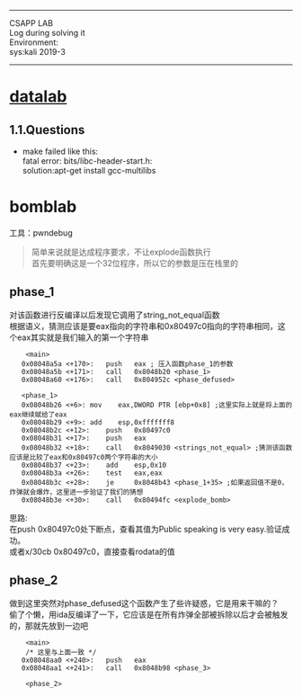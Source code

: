 ***
CSAPP LAB   
Log during solving it    
Environment:    
sys:kali 2019-3
***

# [datalab](./datalab)
## 1.1.Questions
- make failed like this:    
fatal error: bits/libc-header-start.h:      
solution:apt-get install gcc-multilibs

# bomblab
工具：pwndebug      
> 简单来说就是达成程序要求，不让explode函数执行     
首先要明确这是一个32位程序，所以它的参数是压在栈里的    

## phase_1
对该函数进行反编译以后发现它调用了string_not_equal函数      
根据语义，猜测应该是要eax指向的字符串和0x80497c0指向的字符串相同，这个eax其实就是我们输入的第一个字符串
```
    <main>
   0x08048a5a <+170>:	push   eax ; 压入函数phase_1的参数
   0x08048a5b <+171>:	call   0x8048b20 <phase_1>
   0x08048a60 <+176>:	call   0x804952c <phase_defused>

   <phase_1>
   0x08048b26 <+6>:	mov    eax,DWORD PTR [ebp+0x8] ;这里实际上就是将上面的eax继续赋给了eax
   0x08048b29 <+9>:	add    esp,0xfffffff8
   0x08048b2c <+12>:	push   0x80497c0
   0x08048b31 <+17>:	push   eax 
   0x08048b32 <+18>:	call   0x8049030 <strings_not_equal> ;猜测该函数应该是比较了eax和0x80497c0两个字符串的大小 
   0x08048b37 <+23>:	add    esp,0x10
   0x08048b3a <+26>:	test   eax,eax
   0x08048b3c <+28>:	je     0x8048b43 <phase_1+35> ;如果返回值不是0，炸弹就会爆炸，这里进一步验证了我们的猜想
   0x08048b3e <+30>:	call   0x80494fc <explode_bomb>
```
思路:   
在push 0x80497c0处下断点，查看其值为Public speaking is very easy.验证成功。     
或者x/30cb 0x80497c0，直接查看rodata的值

## phase_2
做到这里突然对phase_defused这个函数产生了些许疑惑，它是用来干嘛的？     
偷了个懒，用ida反编译了一下，它应该是在所有炸弹全部被拆除以后才会被触发的，那就先放到一边吧
```
    <main>
    /* 这里与上面一致 */
   0x08048aa0 <+240>:	push   eax
   0x08048aa1 <+241>:	call   0x8048b98 <phase_3>

    <phase_2>

```

